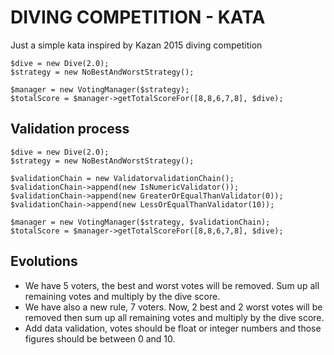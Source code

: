 # DIVING COMPETITION - KATA

Just a simple kata inspired by Kazan 2015 diving competition

```
$dive = new Dive(2.0);
$strategy = new NoBestAndWorstStrategy();

$manager = new VotingManager($strategy);
$totalScore = $manager->getTotalScoreFor([8,8,6,7,8], $dive);
```

## Validation process

```
$dive = new Dive(2.0);
$strategy = new NoBestAndWorstStrategy();

$validationChain = new ValidatorvalidationChain();
$validationChain->append(new IsNumericValidator());
$validationChain->append(new GreaterOrEqualThanValidator(0));
$validationChain->append(new LessOrEqualThanValidator(10));

$manager = new VotingManager($strategy, $validationChain);
$totalScore = $manager->getTotalScoreFor([8,8,6,7,8], $dive);
```

## Evolutions

 * We have 5 voters, the best and worst votes will be removed. Sum up all
     remaining votes and multiply by the dive score.
 * We have also a new rule, 7 voters. Now, 2 best and 2 worst votes will be
     removed then sum up all remaining votes and multiply by the dive score.
 * Add data validation, votes should be float or integer numbers and those
     figures should be between 0 and 10.

